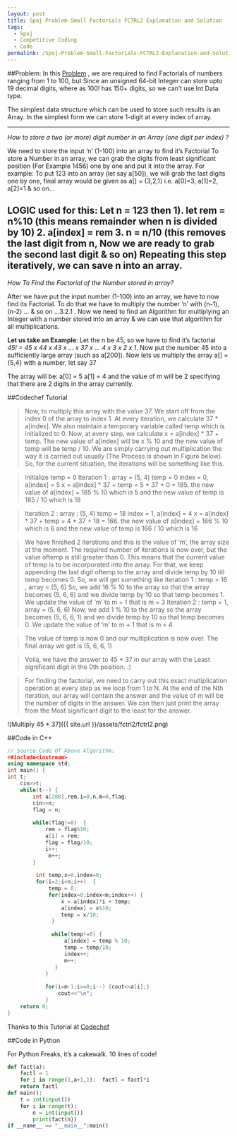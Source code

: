 ```yaml
---
layout: post
title: Spoj Problem-Small Factorials FCTRL2 Explanation and Solution
tags:
  - Spoj
  - Competitive Coding
  - Code
permalink: /Spoj-Problem-Small-Factorials-FCTRL2-Explanation-and-Solution
---
```



##Problem:
In this [Problem](http://www.spoj.com/problems/FCTRL2/)
, we are required to find Factorials of numbers ranging from 1 to 100, but  Since an unsigned 64-bit Integer can store upto 19 decimal digits, where as 100! has 150+ digits, so we can’t use Int Data type.

The simplest data structure which can be used to store such results is an Array.   In the simplest form we can store 1-digit at every index of array.

---

*How to store a two (or more) digit number  in an Array (one digit per index) ?*

We need to store the input ‘n’ (1-100) into an array to find it’s Factorial To store a Number in an array, we can grab the digits from least significant position  (For Example 1456) one by one and put it into the array.                                                                                                                                                                                                                    For example:  To put 123 into an array (let say a[50]), we will grab the last digits one by one, final array would be given as  a[] = {3,2,1}  i.e. a[0]=3, a[1]=2, a[2]=1 & so on…

**LOGIC used for this**: Let n = 123 then  1). let rem = n%10 (this means remainder when n is divided by 10)  2. a[index] = rem     3. n = n/10  (this removes the last digit from n, Now we are ready to grab the second last digit & so on)  Repeating this step iteratively, we can save n into an array.
 ---
*How To Find the Factorial of the Number stored in array?*

After we have put the input number (1-100) into an array, we have to now find its Factorial. To do that we have to multiply the number ‘n’ with (n-1), (n-2) … & so on …3.2.1 . Now we need to find an Algorithm for multiplying an Integer with a number stored into an array & we can use that algorithm for all multiplications.

**Let us take an Example**:    Let the n be 45, so we have to find it’s factorial <br>
*45! = 45 x 44 x 43 x … x 37 x … 4 x 3 x 2 x 1*. Now put the number 45 into a sufficiently large array (such as a[200]).  Now lets us multiply the array a[] = {5,4} with a number, let say 37

The array will be:
a[0] = 5
a[1] = 4
and the value of m will be 2 specifying that there are 2 digits in the array currently.

##Codechef Tutorial
>Now, to multiply this array with the value 37. We start off from the index 0 of the array to index 1. At every iteration, we calculate 37 * a[index]. We also maintain a temporary variable called temp which is initialized to 0. Now, at every step, we calculate x = a[index] * 37 + temp. The new value of a[index] will be x % 10 and the new value of temp will be temp / 10. We are simply carrying out multiplication the way it is carried out usually  (The Process is shown in Figure below). So, for the current situation, the iterations will be something like this.

>Initialize temp = 0
Iteration 1 : 
array = (5, 4)
temp = 0
index = 0, a[index] = 5
x = a[index] * 37 + temp = 5 * 37 + 0 = 185.
the new value of a[index] = 185 % 10 which is 5 and the new value of temp is 185 / 10 which is 18

>Iteration 2 :
array : (5, 4)
temp = 18
index = 1, a[index] = 4
x = a[index] * 37 + temp = 4 * 37 + 18 = 166.
the new value of a[index] = 166 % 10 which is 6 and the new value of temp is 166 / 10 which is 16

>We have finished 2 iterations and this is the value of ‘m‘, the array size at the moment. The required number of iterations is now over, but the value oftemp is still greater than 0. This means that the current value of temp is to be incorporated into the array. For that, we keep appending the last digit oftemp to the array and divide temp by 10 till temp becomes 0. So, we will get something like
Iteration 1 : 
temp = 16 , array = (5, 6)
So, we add 16 % 10 to the array so that the array becomes (5, 6, 6) and we divide temp by 10 so that temp becomes 1. We update the value of ‘m’ to m + 1 that is m = 3
Iteration 2 :
temp = 1, array = (5, 6, 6)
Now, we add 1 % 10 to the array so the array becomes (5, 6, 6, 1) and we divide temp by 10 so that temp becomes 0. We update the value of ‘m’ to m + 1 that is m = 4

>The value of temp is now 0 and our multiplication is now over. The final array we get is (5, 6, 6, 1)

>Voila, we have the answer to 45 * 37 in our array with the Least significant digit in the 0th position. :)

>For finding the factorial, we need to carry out this exact multiplication operation at every step as we loop from 1 to N. At the end of the Nth iteration, our array will contain
the answer and the value of m will be the number of digits in the answer. We can then just print the array from the Most significant digit to the least for the answer.

![Multiply 45 * 37]({{ site.url }}/assets/fctrl2/fctrl2.png)

##Code in C++

``` cpp
// Source Code Of Above Algorithm:
##include<iostream>
using namespace std;
int main() {
int t;
    cin>>t;
    while(t--) {
        int a[200],rem,i=0,n,m=0,flag;
        cin>>n;
        flag = n; 
 
        while(flag!=0)  {
            rem = flag%10;
            a[i] = rem;
            flag = flag/10;
            i++;  
             m++;
        } 
 
         int temp,x=0,index=0;
         for(i=2;i<n;i++)  {
             temp = 0;
             for(index=0;index<m;index++) {
                 x = a[index]*i + temp;
                 a[index] = x%10;
                 temp = x/10;
              }
  
              while(temp!=0) {
                  a[index] = temp % 10;
                  temp = temp/10;
                  index++;
                  m++;
               }
            }
 
            for(i=m-1;i>=0;i--) {cout<<a[i];}
                cout<<"\n";
            }
    return 0;
}
```
Thanks to this Tutorial at [Codechef](http://blog.codechef.com/2009/07/02/tutorial-for-small-factorials/)

##Code in Python

For Python Freaks, it’s a cakewalk.
10 lines of code!

```python
def fact(a):
    factl = 1
    for i in range(1,a+1,1):  factl = factl*i
    return factl
def main():
    t = int(input())
    for i in range(t):
        n = int(input())
        print(fact(n))
if __name__ == "__main__":main()
```

